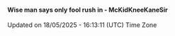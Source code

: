 #### Wise man says only fool rush in - McKidKneeKaneSir
Updated on 18/05/2025 - 16:13:11 (UTC) Time Zone

